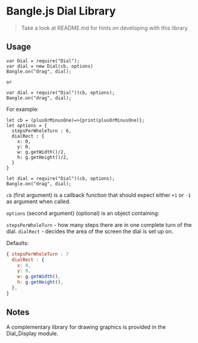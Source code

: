 Bangle.js Dial Library
======================

> Take a look at README.md for hints on developing with this library.

Usage
-----

```JS
var Dial = require("Dial");
var dial = new Dial(cb, options)
Bangle.on("drag", dial);

or

var dial = require("Dial")(cb, options);
Bangle.on("drag", dial);
```

For example:

```JS
let cb = (plusOrMinusOne)=>{print(plusOrMinusOne)};
let options = {
  stepsPerWholeTurn : 6,
  dialRect : {
    x: 0,
    y: 0,
    w: g.getWidth()/2,
    h: g.getHeight()/2,
  }
}

let dial = require("Dial")(cb, options);
Bangle.on("drag", dial);
```

`cb` (first argument) is a callback function that should expect either `+1` or `-1` as argument when called.

`options` (second argument) (optional) is an object containing:

`stepsPerWholeTurn` - how many steps there are in one complete turn of the dial.
`dialRect` - decides the area of the screen the dial is set up on.

Defaults:
```js
{ stepsPerWholeTurn : 7
  dialRect : {
    x: 0,
    y: 0,
    w: g.getWidth(),
    h: g.getHeight(),
  },
}
```

Notes
-----

A complementary library for drawing graphics is provided in the Dial_Display module.
